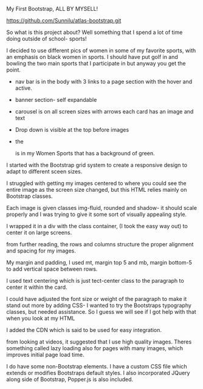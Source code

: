 My First Bootstrap, ALL BY MYSELL!

https://github.com/Sunnilu/atlas-bootstrap.git

So what is this project about?  Well something that I spend a lot of time doing outside of school- sports!

I decided to use different pics of women in some of my favorite sports, with an emphasis on black women in sports.  I should have put golf in and bowling the two main sports that I participate in but anyway you get the point.

* nav bar is in the body with 3 links to a page section with the hover and active.

* banner section- self expandable

* carousel is on all screen sizes with arrows each card has an image and text

* Drop down is visible at the top before images

*  the <aside> is in my Women Sports that has a background of green.

I started with the Bootstrap grid system to create a responsive design to adapt to different sceen sizes.

I struggled with getting my images centered to where you could see the entire image as the screen size changed, but this HTML relies mainly on Bootstrap classes.

Each image is given classes img-fluid, rounded and shadow- it should scale properly and I was trying to give it some sort of visually appealing style.

I wrapped it in a div with the class container, (I took the easy way out) to center it on large screens.

from further reading, the rows and columns structure the proper alignment and spacing for my images.

My margin and padding, I used mt, margin top 5 and mb, margin bottom-5 to add vertical space between rows.

I used text centering which is just tect-center class to the paragraph to center it within the card.

I could have adjusted the font size or weight of the paragraph to make it stand out more by adding CSS-  I wanted to try the Bootstraps typography classes, but needed assistance.  So I guess we will see if I got help with that when you look at my HTML

I added the CDN which is said to be used for easy integration.

from looking at videos, it suggested that I use high quality images.  Theres something called lazy loading also for pages with many images, which improves initial page load time.

I do have some non-Bootstrap elements.  I have a custom CSS file which extends or modifies Bootstraps default styles.  I also incorporated JQuery along side of Bootstrap, Popper.js is also included.

